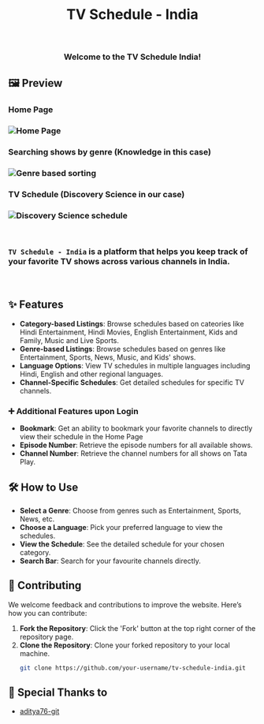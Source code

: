<h1 align="center">TV Schedule - India</h1>

<br>
<h3 align="center">Welcome to the TV Schedule India!<h3>

## 🖼️ Preview

<p align="center">
<h3 align="left">Home Page<h3>
  <img src="" alt="Home Page">
  <br>
  
<h3 align="left">Searching shows by genre (Knowledge in this case)<h3> 
  <img src="https://i.imgur.com/HqHztHr.png" alt="Genre based sorting">
  <br>

<h3 align="left">TV Schedule (Discovery Science in our case)<h3>
  <img src="https://i.imgur.com/emrINQc.png" alt="Discovery Science schedule">
</p>
<br>

`TV Schedule - India` is a platform that helps you keep track of your favorite TV shows across various channels in India.

<br>

## ✨ Features

- **Category-based Listings**: Browse schedules based on cateories like Hindi Entertainment, Hindi Movies, English Entertainment, Kids and Family, Music and Live Sports.
- **Genre-based Listings**: Browse schedules based on genres like Entertainment, Sports, News, Music, and Kids' shows.
- **Language Options**: View TV schedules in multiple languages including Hindi, English and other regional languages.
- **Channel-Specific Schedules**: Get detailed schedules for specific TV channels.

### ➕ Additional Features upon Login

- **Bookmark**: Get an ability to bookmark your favorite channels to directly view their schedule in the Home Page
- **Episode Number**: Retrieve the episode numbers for all available shows.
- **Channel Number**: Retrieve the channel numbers for all shows on Tata Play. 

## 🛠️ How to Use

- **Select a Genre**: Choose from genres such as Entertainment, Sports, News, etc.
- **Choose a Language**: Pick your preferred language to view the schedules.
- **View the Schedule**: See the detailed schedule for your chosen category.
- **Search Bar**: Search for your favourite channels directly.


## 🤝 Contributing

We welcome feedback and contributions to improve the website. Here’s how you can contribute:
1. **Fork the Repository**: Click the 'Fork' button at the top right corner of the repository page.
2. **Clone the Repository**: Clone your forked repository to your local machine.
   ```bash
   git clone https://github.com/your-username/tv-schedule-india.git

## 🙏 Special Thanks to 

- [aditya76-git](https://github.com/aditya76-git)
